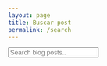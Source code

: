 ```yaml
---
layout: page
title: Buscar post
permalink: /search
---
```


<aside id="search-container">
  <input type="text" id="search-input" placeholder="Search blog posts..">
  <ul id="results-container"></ul>
</aside>
<script src="https://unpkg.com/simple-jekyll-search@latest/dest/simple-jekyll-search.min.js"></script>
<script>
var sjs = SimpleJekyllSearch({
  searchInput: document.getElementById('search-input'),
  resultsContainer: document.getElementById('results-container'),
  json: '{{- "/search.json" | relative_url -}}'
})
</script>